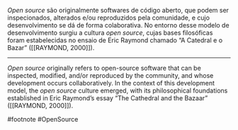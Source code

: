 _Open source_ são originalmente softwares de código aberto, que podem ser inspecionados, alterados e/ou reproduzidos pela comunidade, e cujo desenvolvimento se dá de forma colaborativa. No entorno desse modelo de desenvolvimento surgiu a cultura _open source_, cujas bases filosóficas foram estabelecidas no ensaio de Eric Raymond chamado “A Catedral e o Bazar” ([[RAYMOND, 2000]]).

---
_Open source_ originally refers to open-source software that can be inspected, modified, and/or reproduced by the community, and whose development occurs collaboratively. In the context of this development model, the _open source_ culture emerged, with its philosophical foundations established in Eric Raymond’s essay “The Cathedral and the Bazaar” ([[RAYMOND, 2000]]).

#footnote #OpenSource 
